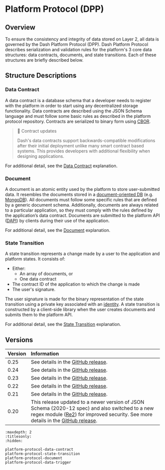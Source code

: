 # Platform Protocol (DPP)

## Overview

To ensure the consistency and integrity of data stored on Layer 2, all data is governed by the Dash Platform Protocol (DPP). Dash Platform Protocol describes serialization and validation rules for the platform's 3 core data structures: data contracts, documents, and state transitions. Each of these structures are briefly described below.

## Structure Descriptions

### Data Contract

A data contract is a database schema that a developer needs to register with the platform in order to start using any decentralized storage functionality. Data contracts are described using the JSON Schema language and must follow some basic rules as described in the platform protocol repository. Contracts are serialized to binary form using [CBOR](https://cbor.io/).

> 📘 Contract updates
>
> Dash's data contracts support backwards-compatible modifications after their initial deployment unlike many smart contract based systems. This provides developers with additional flexibility when designing applications.

For additional detail, see the [Data Contract](../explanations/platform-protocol-data-contract.md) explanation.

### Document

A document is an atomic entity used by the platform to store user-submitted data. It resembles the documents stored in a [document-oriented DB](https://en.wikipedia.org/wiki/Document-oriented_database) (e.g. [MongoDB](https://www.mongodb.com/document-databases)). All documents must follow some specific rules that are defined by a generic document schema. Additionally, documents are always related to a particular application, so they must comply with the rules defined by the application’s data contract. Documents are submitted to the platform API ([DAPI](../explanations/dapi.md)) by clients during their use of the application.

For additional detail, see the [Document](../explanations/platform-protocol-document.md) explanation.

### State Transition

A state transition represents a change made by a user to the application and platform states. It consists of:

* Either:
  * An array of documents, or
  * One data contract
* The contract ID of the application to which the change is made
* The user's signature.

The user signature is made for the binary representation of the state transition using a private key associated with an [identity](../explanations/identity.md). A state transition is constructed by a client-side library when the user creates documents and submits them to the platform API.

For additional detail, see the [State Transition](../explanations/platform-protocol-state-transition.md) explanation.

## Versions

| Version | Information |
| :------ | :---------- |
| 0.25    | See details in the [GitHub release](https://github.com/dashpay/platform/releases/tag/v0.25.0). |
| 0.24    | See details in the [GitHub release](https://github.com/dashpay/platform/releases/tag/v0.24.0). |
| 0.23    | See details in the [GitHub release](https://github.com/dashevo/platform/releases/tag/v0.23.0). |
| 0.22    | See details in the [GitHub release](https://github.com/dashevo/platform/releases/tag/v0.22.0). |
| 0.21    | See details in the [GitHub release](https://github.com/dashevo/js-dpp/releases/tag/v0.21.0). |
| 0.20    | This release updated to a newer version of JSON Schema (2020-12 spec) and also switched to a new regex module ([Re2](https://github.com/google/re2)) for improved security. See more details in the [GitHub release](https://github.com/dashevo/js-dpp/releases/tag/v0.20.0). |

```{toctree}
:maxdepth: 2
:titlesonly:
:hidden:

platform-protocol-data-contract
platform-protocol-state-transition
platform-protocol-document
platform-protocol-data-trigger
```
